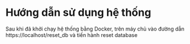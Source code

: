 # Hướng dẫn sử dụng hệ thống

Sau khi đã khởi chạy hệ thống bằng Docker, trên máy chủ vào đường dẫn https://localhost/reset_db và tiến hành reset database